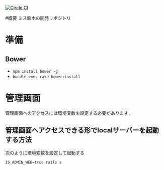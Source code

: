 [![Circle CI](https://circleci.com/gh/miss-someone/miss-suzuki.svg?style=svg&circle-token=7b53c034424d5b05d12282e2ec0623d38a316160)](https://circleci.com/gh/miss-someone/miss-suzuki)

#概要
ミス鈴木の開発リポジトリ

# 準備
## Bower
+ `npm install bower -g`
+ `bundle exec rake bower:install`

# 管理画面
管理画面へのアクセスには環境変数を設定する必要があります．

## 管理画面へアクセスできる形でlocalサーバーを起動する方法
次のように環境変数を設定して起動する

```
IS_ADMIN_WEB=true rails s
```
